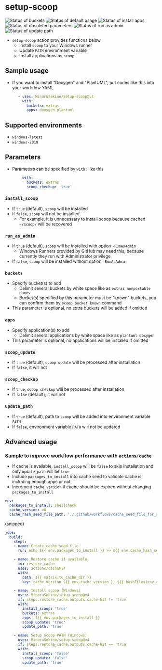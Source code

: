 # setup-scoop

![Status of buckets](https://github.com/MinoruSekine/setup-scoop/actions/workflows/buckets.yml/badge.svg?event=schedule)
![Status of default usage](https://github.com/MinoruSekine/setup-scoop/actions/workflows/default_usage.yml/badge.svg?event=schedule)
![Status of install apps](https://github.com/MinoruSekine/setup-scoop/actions/workflows/install_apps.yml/badge.svg?event=schedule)
![Status of obsoleted parameters](https://github.com/MinoruSekine/setup-scoop/actions/workflows/obsoleted_parameters.yml/badge.svg?event=schedule)
![Status of run as admin](https://github.com/MinoruSekine/setup-scoop/actions/workflows/run_as_admin.yml/badge.svg?event=schedule)
![Status of update path](https://github.com/MinoruSekine/setup-scoop/actions/workflows/update_path.yml/badge.svg?event=schedule)

- `setup-scoop` action provides functions below
  - Install `scoop` to your Windows runner
  - Update `PATH` environment variable
  - Install applications by `scoop`

## Sample usage

- If you want to install "Doxygen" and "PlantUML", put codes like this into your workflow YAML
```yaml
      - uses: MinoruSekine/setup-scoop@v4
        with:
          buckets: extras
          apps: doxygen plantuml
```

## Supported environments

- `windows-latest`
- `windows-2019`

## Parameters

- Parameters can be specified by `with:` like this
```yaml
        with:
          buckets: extras
          scoop_checkup: 'true'
```

### `install_scoop`

- If `true` (default), `scoop` will be installed
- If `false`, `scoop` will not be installed
  - For example, it is unnecessary to install scoop because cached `~/scoop/` will be recovered

### `run_as_admin`

- If `true` (default), `scoop` will be installed with option `-RunAsAdmin`
  - Windows Runners provided by GitHub may need this, because currently they run with Administrator privilege
- If `false`, `scoop` will be installed without option `-RunAsAdmin`

### `buckets`

- Specify bucket(s) to add
  - Delimit several buckets by white space like as `extras nonportable games`
  - Bucket(s) specified by this parameter must be "known" buckets, you can confirm them by `scoop bucket known` command
- This parameter is optional, no extra buckets will be added if omitted

### `apps`

- Specify application(s) to add
  - Delimit several applications by white space like as `plantuml doxygen`
- This parameter is optional, no applications will be installed if omitted

### `scoop_update`

- If `true` (default), `scoop update` will be processed after installation
- If `false`, it will not

### `scoop_checkup`

- If `true`, `scoop checkup` will be processed after installation
- If `false` (default), it will not

### `update_path`

- If `true` (default), path to `scoop` will be added into environment variable `PATH`
- If `false`, environment variable `PATH` will not be updated

## Advanced usage

### Sample to improve workflow performance with `actions/cache`
- If cache is available, `install_scoop` will be `false` to skip installation and only `update_path` will be `true`
- Include `packages_to_install` into cache seed to validate cache is including enough apps or not
- Increment `cache_version` if cache should be expired without changing `packages_to_install`
```yaml
env:
  packages_to_install: shellcheck
  cache_version: v0
  cache_hash_seed_file_path: './.github/workflows/cache_seed_file_for_scoop.txt'
```
(snipped)
```yaml
jobs:
  build:
    steps:
    - name: Create cache seed file
      run: echo ${{ env.packages_to_install }} >> ${{ env.cache_hash_seed_file_path }}

    - name: Restore cache if available
      id: restore_cache
      uses: actions/cache@v4
      with:
        path: ${{ matrix.to_cache_dir }}
        key: cache_version_${{ env.cache_version }}-${{ hashFiles(env.cache_hash_seed_file_path) }}

    - name: Install scoop (Windows)
      uses: MinoruSekine/setup-scoop@v4
      if: steps.restore_cache.outputs.cache-hit != 'true'
      with:
        install_scoop: 'true'
        buckets: extras
        apps: ${{ env.packages_to_install }}
        scoop_update: 'true'
        update_path: 'true'

    - name: Setup scoop PATH (Windows)
      uses: MinoruSekine/setup-scoop@v4
      if: steps.restore_cache.outputs.cache-hit == 'true'
      with:
        install_scoop: 'false'
        scoop_update: 'false'
        update_path: 'true'
```
